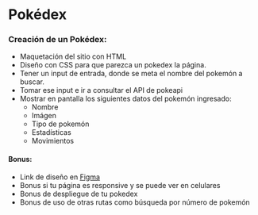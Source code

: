# Pokédex

### Creación de un Pokédex:

* Maquetación del sitio con HTML
* Diseño con CSS para que parezca un pokedex la página.
* Tener un input de entrada, donde se meta el nombre del pokemón a buscar.
* Tomar ese input e ir a consultar el API de pokeapi
* Mostrar en pantalla los siguientes datos del pokemón ingresado:
   * Nombre
   * Imágen
   * Tipo de pokemón
   * Estadísticas
   * Movimientos
#### Bonus:
- Link de diseño en [Figma](https://www.figma.com/file/atDfV73fWx7qfdXQgA5CDr/Pok%C3%A9dex?node-id=0%3A1)
- Bonus si tu página es responsive y se puede ver en celulares
- Bonus de despliegue de tu pokedex
- Bonus de uso de otras rutas como búsqueda por número de pokemón
